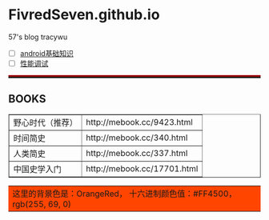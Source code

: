 # FivredSeven.github.io
57's blog
tracywu

- [ ] [android基础知识](./android.md)
- [ ] [性能调试](./性能调试.md)

<hr style="height:3px;border:none;border-top:3px double red;" />


## BOOKS
<table border="1">
<tr>
<td>野心时代（推荐）</td>
<td>http://mebook.cc/9423.html</td>
</tr>
<tr>
<td>时间简史</td>
<td>http://mebook.cc/340.html</td>
</tr>
<tr>
<td>人类简史</td>
<td>http://mebook.cc/337.html</td>
</tr>
<tr>
<td>中国史学入门</td>
<td>http://mebook.cc/17701.html</td>
</tr>
</table>

<table><tr><td bgcolor=#FF4500>这里的背景色是：OrangeRed，  十六进制颜色值：#FF4500， rgb(255, 69, 0)</td></tr></table>
